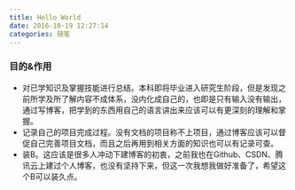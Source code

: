 ```yaml
---
title: Hello World
date: 2016-10-19 12:27:14
categories: 随笔
---
```


### 目的&作用

* 对已学知识及掌握技能进行总结。本科即将毕业进入研究生阶段，但是发现之前所学及所了解内容不成体系，没内化成自己的，也即是只有输入没有输出，通过写博客，把学到的东西用自己的语言讲出来应该可以有更深刻的理解和掌握。
* 记录自己的项目完成过程。没有文档的项目称不上项目，通过博客应该可以督促自己完善项目文档，而且之后再用到相关方面的知识也可以有记录可查。
* 装B。这应该是很多人冲动下建博客的初衷，之前我也在Github、CSDN、腾讯云上建过个人博客，也没有坚持下来，但这一次我想我做好准备了，希望这个B可以装久点。